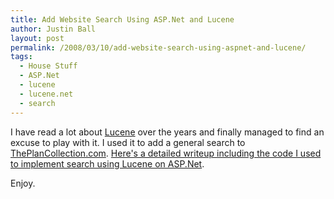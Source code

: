 ```yaml
---
title: Add Website Search Using ASP.Net and Lucene
author: Justin Ball
layout: post
permalink: /2008/03/10/add-website-search-using-aspnet-and-lucene/
tags:
  - House Stuff
  - ASP.Net
  - lucene
  - lucene.net
  - search
---
```


I have read a lot about [Lucene][1] over the years and finally managed to find an excuse to play with it. I used it to add a general search to [ThePlanCollection.com][2]. [Here's a detailed writeup including the code I used to implement search using Lucene on ASP.Net][3].

 [1]: http://incubator.apache.org/lucene.net/
 [2]: http://www.theplancollection.com
 [3]: http://www.theplancollection.com/house-plan-related-articles/search-using-asp-net-and-Lucene

Enjoy.